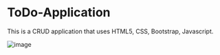 # ToDo-Application

This is a CRUD application that uses HTML5, CSS, Bootstrap, Javascript.


![image](https://user-images.githubusercontent.com/85495621/184494527-37d24dc4-5c32-462c-9fcc-6c93743851ad.png)
